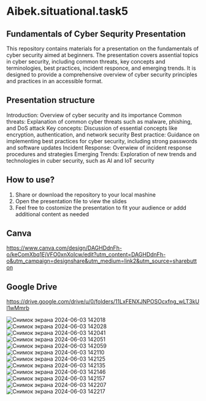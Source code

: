 # Aibek.situational.task5

## Fundamentals of Cyber Sequrity Presentation
This repository contains materials for a presentation on the fundamentals of cyber security aimed at beginners. The presentation covers assential topics in cyber security, including common threats, key concepts and terminologies, best practices, incident responce, and emerging trends. It is designed to provide a comprehensive overview of cyber security principles and practices in an accessible format.

## Presentation structure
Introduction:      Overview of cyber security and its importance
Common threats:    Explanation of common cyber threats such as malware, phishing, and DoS attack
Key concepts:      Discussion of essential concepts like encryption, authentication, and network security
Best practice:     Guidance on implementing best practices for cyber security, including strong passwords and software updates
Incident Response: Overwiew of incident response procedures and strategies
Emerging Trends:   Exploration of new trends and technologies in cuber security, such as AI and IoT security

## How to use?
1) Share or download the repository to your local mashine
2) Open the presentation file to view the slides
3) Feel free to costomize the presentation to fit your audience or addd additional content as needed


## Canva
https://www.canva.com/design/DAGHDdnFh-o/keComXbq1EjVFO0xnXoIcw/edit?utm_content=DAGHDdnFh-o&utm_campaign=designshare&utm_medium=link2&utm_source=sharebutton
## Google Drive
https://drive.google.com/drive/u/0/folders/11LxFENXJNPOSOcxfng_wLT3kUl1wMmrb


![Снимок экрана 2024-06-03 142018](https://github.com/AibekKarshiboev/Aibek.situational.task5/assets/81102375/2edabf95-814e-42ff-ab1d-e43f8c46dc04)
![Снимок экрана 2024-06-03 142028](https://github.com/AibekKarshiboev/Aibek.situational.task5/assets/81102375/fa7df219-102d-40c5-b9a3-9c9f3bdcf8f6)
![Снимок экрана 2024-06-03 142041](https://github.com/AibekKarshiboev/Aibek.situational.task5/assets/81102375/e754396f-e6b3-484e-b851-fd583d1be1ad)
![Снимок экрана 2024-06-03 142051](https://github.com/AibekKarshiboev/Aibek.situational.task5/assets/81102375/3cc1f7fc-c390-4a75-b142-f6da38ac9a30)
![Снимок экрана 2024-06-03 142059](https://github.com/AibekKarshiboev/Aibek.situational.task5/assets/81102375/6dfc93e5-58ae-4b7f-9762-9b3452c262b3)
![Снимок экрана 2024-06-03 142110](https://github.com/AibekKarshiboev/Aibek.situational.task5/assets/81102375/9ac13b72-5991-4ba1-8b9f-3aab74140bd9)
![Снимок экрана 2024-06-03 142125](https://github.com/AibekKarshiboev/Aibek.situational.task5/assets/81102375/cde046c7-ea4a-47ed-9382-5098feb5eff3)
![Снимок экрана 2024-06-03 142135](https://github.com/AibekKarshiboev/Aibek.situational.task5/assets/81102375/b8a81637-79e1-43be-8b38-c8b85c616485)
![Снимок экрана 2024-06-03 142146](https://github.com/AibekKarshiboev/Aibek.situational.task5/assets/81102375/56afbe6c-8ed4-4c3b-9b79-6ae75d3d7f00)
![Снимок экрана 2024-06-03 142157](https://github.com/AibekKarshiboev/Aibek.situational.task5/assets/81102375/6da7b3c1-ff82-4b51-babb-8d88e09ae43f)
![Снимок экрана 2024-06-03 142207](https://github.com/AibekKarshiboev/Aibek.situational.task5/assets/81102375/1dd8f112-c172-41a1-a2b8-dd3a41a3ec19)
![Снимок экрана 2024-06-03 142217](https://github.com/AibekKarshiboev/Aibek.situational.task5/assets/81102375/0481549f-0765-43ef-9815-c90722b490f3)
